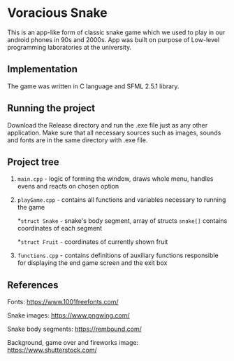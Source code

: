 # Voracious Snake
This is an app-like form of classic snake game which we used to play in our android phones in 90s and 2000s.
App was built on purpose of Low-level programming laboratories at the university.
## Implementation
The game was written in C language and SFML 2.5.1 library.
## Running the project
Download the Release directory and run the .exe file just as any other application. Make sure that all necessary sources such as images, sounds and fonts are in the same directory with .exe file.
## Project tree
1. `main.cpp` - logic of forming the window, draws whole menu, handles evens and reacts on chosen option
2. `playGame.cpp` - contains all functions and variables necessary to running the game

   *`struct Snake` - snake's body segment, array of structs `snake[]` contains coordinates of each segment
   
   *`struct Fruit` - coordinates of currently shown fruit
3. `functions.cpp` - contains definitions of auxiliary functions responsible for displaying the end game screen and the exit box
## References
Fonts: https://www.1001freefonts.com/

Snake images: https://www.pngwing.com/

Snake body segments: https://rembound.com/

Background, game over and fireworks image: https://www.shutterstock.com/
